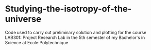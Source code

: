 # Studying-the-isotropy-of-the-universe
Code used to carry out preliminary solution and plotting for the course LAB301: Project Research Lab in the 5th semester of my Bachelor's in Science at Ecole Polytechnique 
